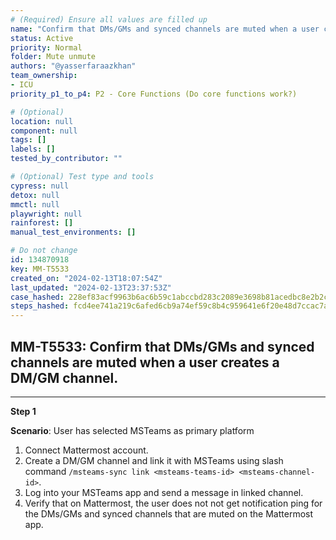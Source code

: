 ```yaml
---
# (Required) Ensure all values are filled up
name: "Confirm that DMs/GMs and synced channels are muted when a user creates a DM/GM channel."
status: Active
priority: Normal
folder: Mute unmute
authors: "@yasserfaraazkhan"
team_ownership: 
- ICU
priority_p1_to_p4: P2 - Core Functions (Do core functions work?)

# (Optional)
location: null
component: null
tags: []
labels: []
tested_by_contributor: ""

# (Optional) Test type and tools
cypress: null
detox: null
mmctl: null
playwright: null
rainforest: []
manual_test_environments: []

# Do not change
id: 134870918
key: MM-T5533
created_on: "2024-02-13T18:07:54Z"
last_updated: "2024-02-13T23:37:53Z"
case_hashed: 228ef83acf9963b6ac6b59c1abccbd283c2089e3698b81acedbc8e2b2c60b9fe7fd539ecc31e6b1d0dbd554fdb3a0bf8
steps_hashed: fcd4ee741a219c6afed6cb9a74ef59c8b4c959641e6f20e48d7ccac7ae49f7f507ffc0f7baaeefeb498344f3ce33485a
---
```


<!-- (Auto-generated) Based on frontmatter's "key" and "name" -->

## MM-T5533: Confirm that DMs/GMs and synced channels are muted when a user creates a DM/GM channel.

---

**Step 1**

**Scenario**: User has selected MSTeams as primary platform

1. Connect Mattermost account.
2. Create a DM/GM channel and link it with MSTeams using slash command `/msteams-sync link <msteams-teams-id> <msteams-channel-id>`.
3. Log into your MSTeams app and send a message in linked channel.
4. Verify that on Mattermost, the user does not not get notification ping for the DMs/GMs and synced channels that are muted on the Mattermost app.
